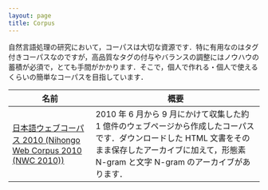 ```yaml
---
layout: page
title: Corpus
---
```


自然言語処理の研究において，コーパスは大切な資源です．特に有用なのはタグ付きコーパスなのですが，高品質なタグの付与やバランスの調整にはノウハウの蓄積が必須で，とても手間がかかります．そこで，個人で作れる・個人で使えるくらいの簡単なコーパスを目指しています．

名前|概要
--|--
[日本語ウェブコーパス 2010 (Nihongo Web Corpus 2010 (NWC 2010))](http://s-yata.jp/corpus/nwc2010/)|2010 年 6 月から 9 月にかけて収集した約 1 億件のウェブページから作成したコーパスです．ダウンロードした HTML 文書をそのまま保存したアーカイブに加えて，形態素 N-gram と文字 N-gram のアーカイブがあります．
